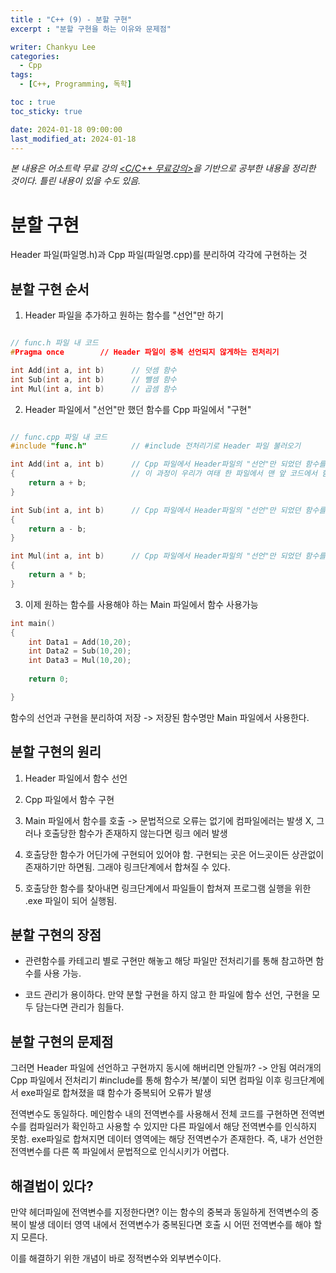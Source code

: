 ```yaml
---
title : "C++ (9) - 분할 구현"
excerpt : "분할 구현을 하는 이유와 문제점"

writer: Chankyu Lee
categories: 
  - Cpp
tags:   
  - [C++, Programming, 독학]

toc : true 
toc_sticky: true

date: 2024-01-18 09:00:00    
last_modified_at: 2024-01-18
---
```

*본 내용은 어소트락 무료 강의 [<C/C++ 무료강의>](https://youtube.com/playlist?list=PL4SIC1d_ab-aOxWPucn31NHkQvNPHK1D1&si=6MBoz7-uiAULrHoQ "어소트락 게임아카데미 Youtube 재생목록 - C/C++ 무료강의")을 기반으로 공부한 내용을 정리한 것이다. 틀린 내용이 있을 수도 있음.*

# 분할 구현
Header 파일(파일명.h)과 Cpp 파일(파일명.cpp)를 분리하여 각각에 구현하는 것

## 분할 구현 순서
1. Header 파일을 추가하고 원하는 함수를 "선언"만 하기

```cpp

// func.h 파일 내 코드
#Pragma once        // Header 파일이 중복 선언되지 않게하는 전처리기

int Add(int a, int b)      // 덧셈 함수
int Sub(int a, int b)      // 뺄셈 함수
int Mul(int a, int b)      // 곱셈 함수

```

2. Header 파일에서 "선언"만 했던 함수를 Cpp 파일에서 "구현"

```cpp

// func.cpp 파일 내 코드
#include "func.h"          // #include 전처리기로 Header 파일 불러오기

int Add(int a, int b)      // Cpp 파일에서 Header파일의 "선언"만 되었던 함수를 "구현"
{                          // 이 과정이 우리가 여태 한 파일에서 맨 앞 코드에서 함수를 선언하고 구현했던 것과 같다.         
    return a + b;
}

int Sub(int a, int b)      // Cpp 파일에서 Header파일의 "선언"만 되었던 함수를 "구현"
{
    return a - b;
}

int Mul(int a, int b)      // Cpp 파일에서 Header파일의 "선언"만 되었던 함수를 "구현" 
{
    return a * b;
}

```

3. 이제 원하는 함수를 사용해야 하는 Main 파일에서 함수 사용가능
```cpp
int main()
{
    int Data1 = Add(10,20);
    int Data2 = Sub(10,20);
    int Data3 = Mul(10,20);
    
    return 0;

}
```

함수의 선언과 구현을 분리하여 저장 -> 저장된 함수명만 Main 파일에서 사용한다.

## 분할 구현의 원리
1. Header 파일에서 함수 선언

2. Cpp 파일에서 함수 구현

3. Main 파일에서 함수를 호출 -> 문법적으로 오류는 없기에 컴파일에러는 발생 X, 그러나 호출당한 함수가 존재하지 않는다면 링크 에러 발생

4. 호출당한 함수가 어딘가에 구현되어 있어야 함. 구현되는 곳은 어느곳이든 상관없이 존재하기만 하면됨. 그래야 링크단계에서 합쳐질 수 있다.

5. 호출당한 함수를 찾아내면 링크단계에서 파일들이 합쳐져 프로그램 실행을 위한 .exe 파일이 되어 실행됨.

## 분할 구현의 장점
* 관련함수를 카테고리 별로 구현만 해놓고 해당 파일만 전처리기를 통해 참고하면 함수를 사용 가능.

* 코드 관리가 용이하다. 만약 분할 구현을 하지 않고 한 파일에 함수 선언, 구현을 모두 담는다면 관리가 힘들다.

## 분할 구현의 문제점
그러면 Header 파일에 선언하고 구현까지 동시에 해버리면 안될까? -> 안됨
여러개의 Cpp 파일에서 전처리기 #include를 통해 함수가 복/붙이 되면 컴파일 이후 링크단계에서 exe파일로 합쳐졌을 떄 함수가 중복되어 오류가 발생

전역변수도 동일하다. 메인함수 내의 전역변수를 사용해서 전체 코드를 구현하면 전역변수를 컴파일러가 확인하고 사용할 수 있지만 다른 파일에서 해당 전역변수를 인식하지 못함.
exe파일로 합쳐지면 데이터 영역에는 해당 전역변수가 존재한다.
즉, 내가 선언한 전역변수를 다른 쪽 파일에서 문법적으로 인식시키가 어렵다.

## 해결법이 있다?
만약 헤더파일에 전역변수를 지정한다면? 이는 함수의 중복과 동일하게 전역변수의 중복이 발생
데이터 영역 내에서 전역변수가 중복된다면 호출 시 어떤 전역변수를 해야 할 지 모른다.

이를 해결하기 위한 개념이 바로 정적변수와 외부변수이다.
